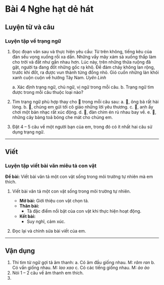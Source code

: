 # Bài 4 Nghe hạt dẻ hát

## Luyện từ và câu

### Luyện tập về trạng ngữ

1.  Đọc đoạn văn sau và thực hiện yêu cầu:
    Từ trên không, tiếng kêu của đàn sếu vọng xuống rồi xa dần. Những vẩy mây xám sà xuống thấp làm cho trời và đất như gần nhau hơn. Lúc này, trên những thửa ruộng đã gặt, người ta đang đốt những gốc rạ khô. Đề đám cháy không lan rộng, trước khi đốt, ra được vun thành từng đống nhỏ. Gió cuốn những làn khói xanh cuộn cuộn về hướng Tây Nam.
    *Uyên Linh*

    a. Xác định trạng ngữ, chủ ngữ, vị ngữ trong mỗi câu.
    b. Trạng ngữ tìm được trong mỗi câu thuộc loại nào?

2.  Tìm trạng ngữ phù hợp thay cho 🌸 trong mỗi câu sau:
    a. 🌸, ông bà rất hài lòng.
    b. 🌸, chúng em gửi tới cô giáo những lời yêu thương.
    c. 🌸, anh ấy chơi một bản nhạc rất xúc động.
    d. 🌸, đàn chim én rủ nhau bay về.
    e. 🌸, những cây bàng toả bóng che mát cho chúng em.

3.  Đặt 4 – 5 câu về một người bạn của em, trong đó có ít nhất hai câu sử dụng trạng ngữ.

---

## Viết

### Luyện tập viết bài văn miêu tả con vật

**Đề bài:** Viết bài văn tả một con vật sống trong môi trường tự nhiên mà em thích.

1.  Viết bài văn tả một con vật sống trong môi trường tự nhiên.
    *   **Mở bài:** Giới thiệu con vật chọn tả.
    *   **Thân bài:**
        *   Tả đặc điểm nổi bật của con vật khi thực hiện hoạt động.
    *   **Kết bài:**
        *   Suy nghĩ, cảm xúc.

2.  Đọc lại và chỉnh sửa bài viết của em.

---

## Vận dụng

1.  Thi tìm từ ngữ gợi tả âm thanh:
    a. Có âm đầu giống nhau.
        M: *râm ran*
    b. Có vần giống nhau.
        M: *lao xao*
    c. Có các tiếng giống nhau.
        M: *ào ào*
2.  Nói 1 – 2 câu về âm thanh em thích.
3.  
